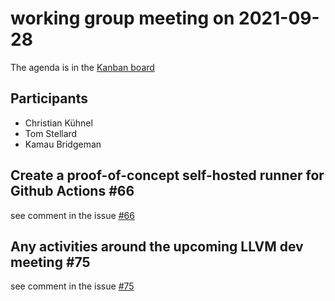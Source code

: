 # working group meeting on 2021-09-28

The agenda is in the [Kanban board](https://github.com/llvm/llvm-iwg/projects/1)

## Participants

* Christian Kühnel
* Tom Stellard
* Kamau Bridgeman

## Create a proof-of-concept self-hosted runner for Github Actions #66

see comment in the issue [#66](https://github.com/llvm/llvm-iwg/issues/66)

## Any activities around the upcoming LLVM dev meeting #75

see comment in the issue [#75](https://github.com/llvm/llvm-iwg/issues/75)
